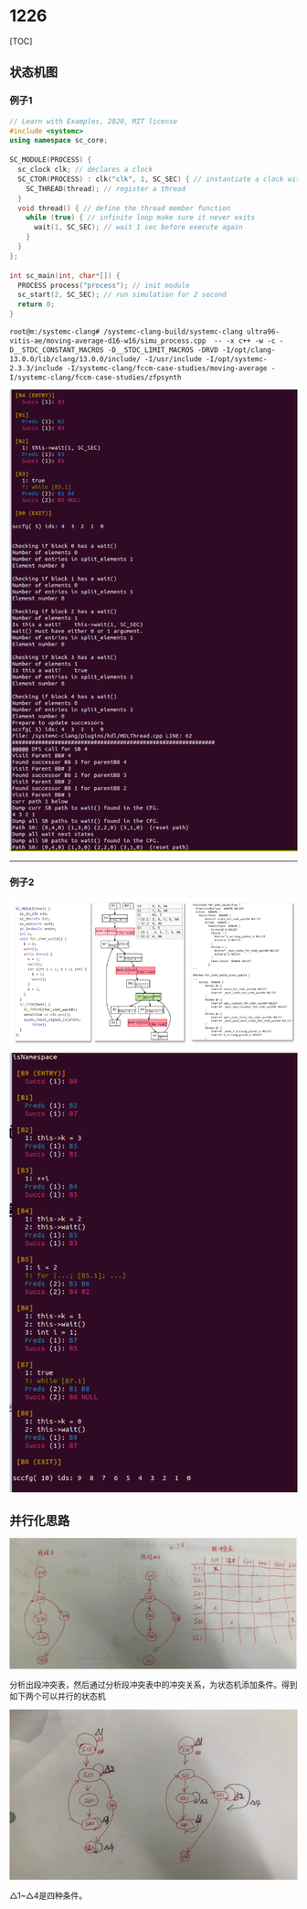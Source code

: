 # 1226

[TOC]

## 状态机图

### 例子1

```c++
// Learn with Examples, 2020, MIT license
#include <systemc>
using namespace sc_core;

SC_MODULE(PROCESS) {
  sc_clock clk; // declares a clock
  SC_CTOR(PROCESS) : clk("clk", 1, SC_SEC) { // instantiate a clock with 1sec periodicity
    SC_THREAD(thread); // register a thread
  }
  void thread() { // define the thread member function
    while (true) { // infinite loop make sure it never exits 
      wait(1, SC_SEC); // wait 1 sec before execute again
    }
  }
};

int sc_main(int, char*[]) {
  PROCESS process("process"); // init module
  sc_start(2, SC_SEC); // run simulation for 2 second
  return 0;
}
```

```shell
root@m:/systemc-clang# /systemc-clang-build/systemc-clang ultra96-vitis-ae/moving-average-d16-w16/simu_process.cpp  -- -x c++ -w -c -D__STDC_CONSTANT_MACROS -D__STDC_LIMIT_MACROS -DRVD -I/opt/clang-13.0.0/lib/clang/13.0.0/include/ -I/usr/include -I/opt/systemc-2.3.3/include -I/systemc-clang/fccm-case-studies/moving-average -I/systemc-clang/fccm-case-studies/zfpsynth
```

![image-20231223220801742](${images}/image-20231223220801742.png)

---

### 例子2

![1703483113705](images/1703483113705.png)

![image-20231224214241646](${images}/image-20231224214241646.png)



## 并行化思路

![1703476928378](images/1703476928378.png)

分析出段冲突表，然后通过分析段冲突表中的冲突关系，为状态机添加条件。得到如下两个可以并行的状态机

![1703483009676](images/1703483009676.png)

△1~△4是四种条件。
